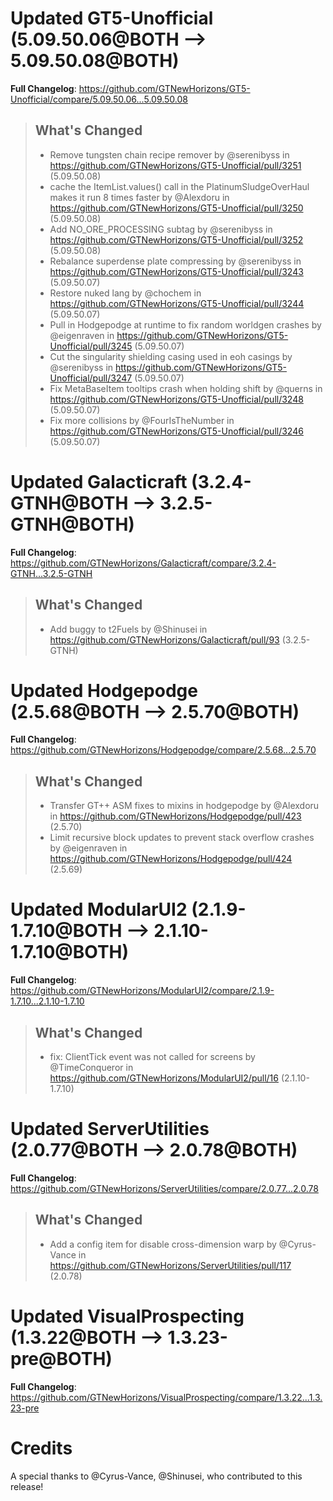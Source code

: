 # Updated GT5-Unofficial (5.09.50.06@BOTH --> 5.09.50.08@BOTH)
**Full Changelog**: https://github.com/GTNewHorizons/GT5-Unofficial/compare/5.09.50.06...5.09.50.08
>## What's Changed
> * Remove tungsten chain recipe remover by @serenibyss in https://github.com/GTNewHorizons/GT5-Unofficial/pull/3251 (5.09.50.08)
> * cache the ItemList.values() call in the PlatinumSludgeOverHaul makes it run 8 times faster by @Alexdoru in https://github.com/GTNewHorizons/GT5-Unofficial/pull/3250 (5.09.50.08)
> * Add NO_ORE_PROCESSING subtag by @serenibyss in https://github.com/GTNewHorizons/GT5-Unofficial/pull/3252 (5.09.50.08)
> * Rebalance superdense plate compressing by @serenibyss in https://github.com/GTNewHorizons/GT5-Unofficial/pull/3243 (5.09.50.07)
> * Restore nuked lang by @chochem in https://github.com/GTNewHorizons/GT5-Unofficial/pull/3244 (5.09.50.07)
> * Pull in Hodgepodge at runtime to fix random worldgen crashes by @eigenraven in https://github.com/GTNewHorizons/GT5-Unofficial/pull/3245 (5.09.50.07)
> * Cut the singularity shielding casing used in eoh casings by @serenibyss in https://github.com/GTNewHorizons/GT5-Unofficial/pull/3247 (5.09.50.07)
> * Fix MetaBaseItem tooltips crash when holding shift by @querns in https://github.com/GTNewHorizons/GT5-Unofficial/pull/3248 (5.09.50.07)
> * Fix more collisions by @FourIsTheNumber in https://github.com/GTNewHorizons/GT5-Unofficial/pull/3246 (5.09.50.07)
>

# Updated Galacticraft (3.2.4-GTNH@BOTH --> 3.2.5-GTNH@BOTH)
**Full Changelog**: https://github.com/GTNewHorizons/Galacticraft/compare/3.2.4-GTNH...3.2.5-GTNH
>## What's Changed
> * Add buggy to t2Fuels by @Shinusei in https://github.com/GTNewHorizons/Galacticraft/pull/93 (3.2.5-GTNH)
>

# Updated Hodgepodge (2.5.68@BOTH --> 2.5.70@BOTH)
**Full Changelog**: https://github.com/GTNewHorizons/Hodgepodge/compare/2.5.68...2.5.70
>## What's Changed
> * Transfer GT++ ASM fixes to mixins in hodgepodge by @Alexdoru in https://github.com/GTNewHorizons/Hodgepodge/pull/423 (2.5.70)
> * Limit recursive block updates to prevent stack overflow crashes by @eigenraven in https://github.com/GTNewHorizons/Hodgepodge/pull/424 (2.5.69)
>

# Updated ModularUI2 (2.1.9-1.7.10@BOTH --> 2.1.10-1.7.10@BOTH)
**Full Changelog**: https://github.com/GTNewHorizons/ModularUI2/compare/2.1.9-1.7.10...2.1.10-1.7.10
>## What's Changed
> * fix: ClientTick event was not called for screens by @TimeConqueror in https://github.com/GTNewHorizons/ModularUI2/pull/16 (2.1.10-1.7.10)
>

# Updated ServerUtilities (2.0.77@BOTH --> 2.0.78@BOTH)
**Full Changelog**: https://github.com/GTNewHorizons/ServerUtilities/compare/2.0.77...2.0.78
>## What's Changed
> * Add a config item for disable cross-dimension warp by @Cyrus-Vance in https://github.com/GTNewHorizons/ServerUtilities/pull/117 (2.0.78)
>

# Updated VisualProspecting (1.3.22@BOTH --> 1.3.23-pre@BOTH)
**Full Changelog**: https://github.com/GTNewHorizons/VisualProspecting/compare/1.3.22...1.3.23-pre

# Credits
A special thanks to @Cyrus-Vance, @Shinusei, who contributed to this release!